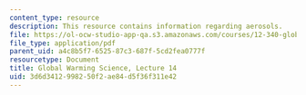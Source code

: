```yaml
---
content_type: resource
description: This resource contains information regarding aerosols.
file: https://ol-ocw-studio-app-qa.s3.amazonaws.com/courses/12-340-global-warming-science-spring-2012/3d6d3412998250f2ae84d5f36f311e42_MIT12_340S12_lec14.pdf
file_type: application/pdf
parent_uid: a4c8b5f7-6525-87c3-687f-5cd2fea0777f
resourcetype: Document
title: Global Warming Science, Lecture 14
uid: 3d6d3412-9982-50f2-ae84-d5f36f311e42
---
```


